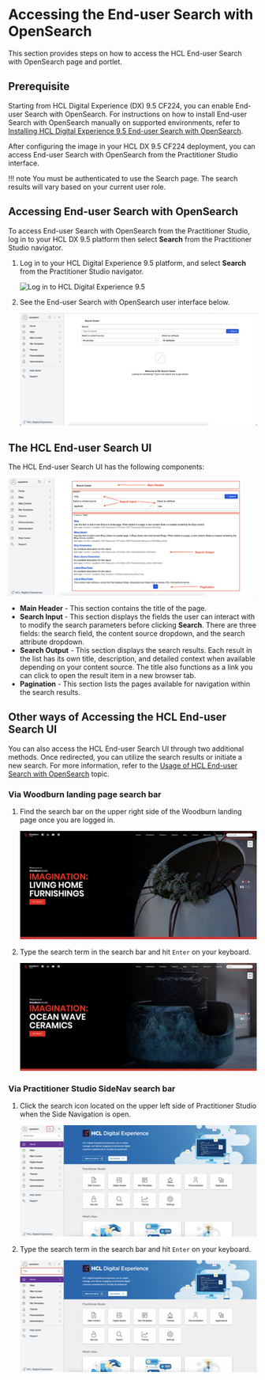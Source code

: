 # Accessing the End-user Search with OpenSearch

This section provides steps on how to access the HCL End-user Search with OpenSearch page and portlet.

## Prerequisite

Starting from HCL Digital Experience (DX) 9.5 CF224, you can enable End-user Search with OpenSearch. For instructions on how to install End-user Search with OpenSearch manually on supported environments, refer to [Installing HCL Digital Experience 9.5 End-user Search with OpenSearch](../installation/index.md).

After configuring the image in your HCL DX 9.5 CF224 deployment, you can access End-user Search with OpenSearch from the Practitioner Studio interface.

!!! note
    You must be authenticated to use the Search page. The search results will vary based on your current user role.


## Accessing End-user Search with OpenSearch

To access End-user Search with OpenSearch from the Practitioner Studio, log in to your HCL DX 9.5 platform then select **Search** from the Practitioner Studio navigator.

1.  Log in to your HCL Digital Experience 9.5 platform, and select **Search** from the Practitioner Studio navigator.

    ![](../../../assets/HCL_DX_95_Practitioner_Studio_interface.png "Log in to HCL Digital Experience 9.5")

2.  See the End-user Search with OpenSearch user interface below.

    ![](../../../assets/HCL_Search_Landing_Page.png "HCL Search Landing Page")

## The HCL End-user Search UI

The HCL End-user Search UI has the following components:

![](../../../assets/HCL_Search_General_Components.png)

-   **Main Header** - This section contains the title of the page.
-   **Search Input** - This section displays the fields the user can interact with to modify the search parameters before clicking **Search**. There are three fields: the search field, the content source dropdown, and the search attribute dropdown.
-   **Search Output** - This section displays the search results. Each result in the list has its own title, description, and detailed context when available depending on your content source. The title also functions as a link you can click to open the result item in a new browser tab.
-   **Pagination** - This section lists the pages available for navigation within the search results.

## Other ways of Accessing the HCL End-user Search UI

You can also access the HCL End-user Search UI through two additional methods. Once redirected, you can utilize the search results or initiate a new search. For more information, refer to the [Usage of HCL End-user Search with OpenSearch](../usage/index.md) topic.

### Via Woodburn landing page search bar

1. Find the search bar on the upper right side of the Woodburn landing page once you are logged in.

    ![](../../../assets/HCL_Search_Access_Page_Via_Woodburn_1.png)

2. Type the search term in the search bar and hit `Enter` on your keyboard.
    
    ![](../../../assets/HCL_Search_Access_Page_Via_Woodburn_2.png)

### Via Practitioner Studio SideNav search bar

1. Click the search icon located on the upper left side of Practitioner Studio when the Side Navigation is open.

    ![](../../../assets/HCL_Search_Access_Page_Via_PS_Sidenav_1.png)

2. Type the search term in the search bar and hit `Enter` on your keyboard.
    
    ![](../../../assets/HCL_Search_Access_Page_Via_PS_Sidenav_2.png)
